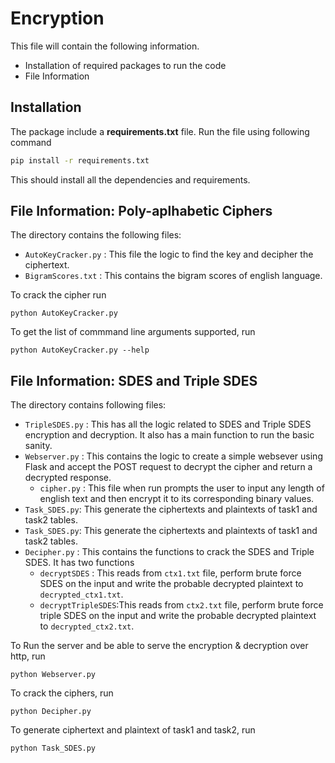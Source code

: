 # Encryption

This file will contain the following information.

- Installation of required packages to run the code
- File Information

## Installation
The package include a **requirements.txt** file. Run the file using following command
```sh
pip install -r requirements.txt
```

This should install all the dependencies and requirements.

## File Information: Poly-aplhabetic Ciphers
The directory contains the following files:
- `AutoKeyCracker.py` : This file the logic to find the key and decipher the ciphertext.
- `BigramScores.txt` : This contains the bigram scores of english language.

To crack the cipher run
```
python AutoKeyCracker.py
```

To get the  list of commmand line arguments supported, run
```
python AutoKeyCracker.py --help
```

## File Information: SDES and Triple SDES

The directory contains following files:
- `TripleSDES.py` : This has all the logic related to SDES and Triple SDES encryption and decryption. It also has a main function to run the basic sanity.
- `Webserver.py` : This contains the logic to create a simple websever using Flask and accept the POST request to decrypt the cipher and return a decrypted response.
    - `cipher.py`   : This file when run prompts the user to input any length of english text and then encrypt it to its corresponding binary values.
- `Task_SDES.py`: This generate the ciphertexts and plaintexts of task1 and task2 tables.
- `Task_SDES.py`: This generate the ciphertexts and plaintexts of task1 and task2 tables.
- `Decipher.py` : This contains the functions to crack the SDES and Triple SDES. It has two functions 
    -  `decryptSDES` :  This reads from `ctx1.txt` file, perform brute force SDES on the input and write the probable decrypted plaintext to `decrypted_ctx1.txt`.
    -  `decryptTripleSDES`:This reads from `ctx2.txt` file, perform brute force triple SDES on the input and write the probable decrypted plaintext to `decrypted_ctx2.txt`.

To Run the server and be able to serve the encryption & decryption over http, run 
```
python Webserver.py
```

To crack the ciphers, run
```
python Decipher.py
```

To generate ciphertext and plaintext of task1 and task2, run
```
python Task_SDES.py
```
